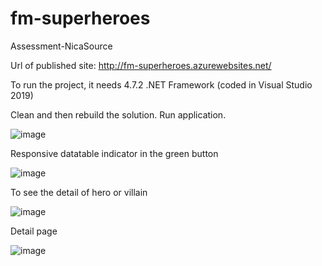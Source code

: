 # fm-superheroes
Assessment-NicaSource

Url of published site: http://fm-superheroes.azurewebsites.net/

To run the project, it needs 4.7.2 .NET Framework (coded in Visual Studio 2019)

Clean and then rebuild the solution. Run application.

![image](https://user-images.githubusercontent.com/8882429/132111167-76831bcd-6e0b-4541-8525-893a23026fe9.png)


Responsive datatable indicator in the green button

![image](https://user-images.githubusercontent.com/8882429/132111178-7cc48629-bb37-44fb-bd38-5f1a159959da.png)

To see the detail of hero or villain

![image](https://user-images.githubusercontent.com/8882429/132111190-19ced58a-ebaa-4606-b6bf-ff4c6b68e1a7.png)

Detail page

![image](https://user-images.githubusercontent.com/8882429/132111202-1a0c158e-b6a2-4409-a9b4-5bf9cb6d8876.png)


